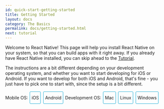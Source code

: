 ```yaml
---
id: quick-start-getting-started
title: Getting Started
layout: docs
category: The Basics
permalink: docs/getting-started.html
next: tutorial
---
```


Welcome to React Native! This page will help you install React Native on
your system, so that you can build apps with it right away. If you already
have React Native installed, you can skip ahead to the
[Tutorial](/react-native/docs/tutorial.html).

The instructions are a bit different depending on your development operating system, and whether you want to start developing for iOS or Android. If you
want to develop for both iOS and Android, that's fine - you just have to pick
one to start with, since the setup is a bit different.

<div class="toggler">
<style>
.toggler a {
  display: inline-block;
  padding: 10px 5px;
  margin: 2px;
  border: 1px solid #05A5D1;
  border-radius: 3px;
  text-decoration: none !important;
}
.display-os-mac .toggler .button-mac,
.display-os-linux .toggler .button-linux,
.display-os-windows .toggler .button-windows,
.display-platform-ios .toggler .button-ios,
.display-platform-android .toggler .button-android {
  background-color: #05A5D1;
  color: white;
}
block { display: none; }
.display-platform-ios.display-os-mac .ios.mac,
.display-platform-ios.display-os-linux .ios.linux,
.display-platform-ios.display-os-windows .ios.windows,
.display-platform-android.display-os-mac .android.mac,
.display-platform-android.display-os-linux .android.linux,
.display-platform-android.display-os-windows .android.windows {
  display: block;
}</style>
<span>Mobile OS:</span>
<a href="javascript:void(0);" class="button-ios" onclick="display('platform', 'ios')">iOS</a>
<a href="javascript:void(0);" class="button-android" onclick="display('platform', 'android')">Android</a>
<span>Development OS:</span>
<a href="javascript:void(0);" class="button-mac" onclick="display('os', 'mac')">Mac</a>
<a href="javascript:void(0);" class="button-linux" onclick="display('os', 'linux')">Linux</a>
<a href="javascript:void(0);" class="button-windows" onclick="display('os', 'windows')">Windows</a>
</div>

<!-- ######### LINUX AND WINDOWS for iOS ##################### -->

<block class="linux windows ios" />

## Unsupported

<div>Unfortunately, Apple only lets you develop for iOS on a Mac. If you want to build an iOS app but you don't have a Mac yet, you can try starting with the <a href="" onclick="display('platform', 'android')">Android</a> instructions instead.</div>

<center><img src="img/react-native-sorry-not-supported.png" width="150"></img></center>

<!-- ######### MAC for iOS ##################### -->

<block class="mac ios android" />

## Installing Dependencies

<block class="mac ios" />

You will need Node.js, Watchman, the React Native command line interface, and Xcode.

<block class="mac android" />

You will need Node.js, Watchman, the React Native command line interface, and Android Studio.

<block class="mac ios android" />

### Node, Watchman

We recommend installing Node and Watchman using [Homebrew](http://brew.sh/). Run the following commands in a Terminal after installing Homebrew:

```
brew install node
brew install watchman
```

> [Watchman](https://facebook.github.io/watchman) is a tool by Facebook for watching
changes in the filesystem. It is highly recommended you install it for better performance.

### The React Native CLI

Node.js comes with npm, which lets you install the React Native command line interface. Run the following command in a Terminal:

```
npm install -g react-native-cli
```

> If you get a *permission error*, try using sudo: `sudo npm install -g react-native-cli`.

> If you get an error like `Cannot find module 'npmlog'`, try installing npm directly: `curl -0 -L http://npmjs.org/install.sh | sudo sh`.

<block class="mac ios" />

### Xcode

The easiest way to install Xcode is via the [Mac App Store](https://itunes.apple.com/us/app/xcode/id497799835?mt=12). Installing Xcode will also install the iOS Simulator and all the necessary tools to build your iOS app.

<block class="mac android" />

### Android Development Environment

Setting up your development environment can be somewhat tedious if you're new to Android development. If you're already familiar with Android development, there are a few things you may need to configure. In either case, please make sure to carefully follow the next few steps.

#### 1. Install Android Studio

Download and install [Android Studio](https://developer.android.com/studio/install.html).

#### 2. Confirm the Android SDK is installed

Android Studio installs `Android 7.0 (Nougat)` by default. You can confirm that the SDK was installed by clicking on "Configure" in the last screen in the Android Studio Setup Wizard, or by opening "Preferences" from the Android Studio menu, then choosing `Appearance and Behavior` → `System Settings` → `Android SDK`.

![Android Studio SDK Manager](img/react-native-android-studio-configure-sdk.png)

Select "SDK Platforms" from within the SDK Manager and you should see a blue checkmark next to "Android 7.0 (Nougat)". In case it is not, click on the checkbox and then "Apply".

![Android Studio SDK Manager](img/react-native-sdk-platforms.png)

> If you wish to support older versions of Android, you can install additional Android SDKs from this screen.

#### 3. Set up paths

The React Native command line interface requires the `ANDROID_HOME` environment variable to be set up. You can configure it in a Terminal using the following command:

```
export ANDROID_HOME=~/Library/Android/sdk
```

To avoid doing this every time you open a new terminal, add the following lines to your `~/.bashrc` or equivalent config file:

```
export ANDROID_HOME=~/Library/Android/sdk
export PATH=${PATH}:${ANDROID_HOME}/tools
```

The second line will add the `android` tool to your path, which will come in handy in the next step.

> Please make sure you export the correct path for `ANDROID_HOME` if you did not install the Android SDK using Android Studio. If you install the Android SDK using Homebrew, it will be located at `/usr/local/opt/android-sdk`.

#### 4. Set up your Android Virtual Device

Android Studio should have set up an Android Virtual Device for you during installation, but it is very common to run into an issue where Android Studio fails to install the AVD.

![Android Studio AVD Manager](img/react-native-tools-avd.png)

To see the list of available AVDs, launch the "AVD Manager" from within Android Studio or run the following command in a Terminal:

```
android avd
```

You may follow the [Android Studio User Guide](https://developer.android.com/studio/run/managing-avds.html) to create a new AVD if needed.

> If you see "No system images installed for this target." under CPU/ABI, go back to your "SDK Manager" and click on "Show Package Details" under "SDK Platforms". You will then be able to install any missing system images, such as "Google APIs Intel Atom (x86)".

<!-- ######### LINUX and WINDOWS for ANDROID ##################### -->

<block class="windows linux android" />

## Installing Dependencies

<block class="linux android" />

You will need Node.js, the React Native command line interface, and Android Studio.

### Node

Follow the [installation instructions for your Linux distribution](https://nodejs.org/en/download/package-manager/) to install Node.js 4 or newer.

<block class='windows android' />

You will need Node.js, the React Native command line interface, and Android Studio.

### Node

We recommend installing Node.js and Python2 via [Chocolatey](https://chocolatey.org), a popular package manager for Windows. Open a Command Prompt as Administrator, then run:

```
choco install nodejs.install
choco install python2
```

> You can find additional installation options on [Node.js's Downloads page](https://nodejs.org/en/download/).

<block class="windows linux android" />

### The React Native CLI

Node comes with npm, which lets you install the React Native command line interface.

```
npm install -g react-native-cli
```

### Android Development Environment

Setting up your development environment can be somewhat tedious if you're new to Android development. If you're already familiar with Android development, there are a few things you may need to configure. In either case, please make sure to carefully follow the next few steps.

#### 1. Install Android Studio

Download and install [Android Studio](https://developer.android.com/studio/install.html).

#### 2. Confirm the Android SDK is installed

Android Studio installs `Android 7.0 (Nougat)` by default. You can confirm that the SDK was installed by clicking on "Configure" in the last screen in the Android Studio Setup Wizard, or by opening "Preferences" from the Android Studio menu, then choosing `Appearance and Behavior` → `System Settings` → `Android SDK`.

![Android Studio SDK Manager](img/react-native-android-studio-configure-sdk-windows.png)

Select "SDK Platforms" from within the SDK Manager and you should see a blue checkmark next to "Android 7.0 (Nougat)". In case it is not, click on the checkbox and then "Apply".

![Android Studio SDK Manager](img/react-native-sdk-platforms.png)

> If you wish to support older versions of Android, you can install additional Android SDKs from this screen.

#### 3. Set up paths

The React Native command line interface requires the `ANDROID_HOME` environment variable to be set up.

<block class="linux android" />

Create or edit your `~/.bashrc` file and add the following lines:

```
export ANDROID_HOME=~/Android/Sdk
export PATH=${PATH}:${ANDROID_HOME}/tools
```

The second line will add the `android` tool to your path, which will come in handy in the next step.

> Please make sure you export the correct path for `ANDROID_HOME` if you did not install the Android SDK using Android Studio.

<block class="windows android" />

Go to `Control Panel` → `System and Security` → `System` → `Change settings` →
`Advanced System Settings` → `Environment variables` → `New`, then enter the path to your Android SDK.

![env variable](img/react-native-android-sdk-environment-variable-windows.png)

> Please make sure you use the correct path for `ANDROID_HOME` if you did not install the Android SDK using Android Studio.

Restart the Command Prompt to apply the new environment variable.

<block class="linux windows android" />

#### 4. Set up your Android Virtual Device

Android Studio should have set up an Android Virtual Device for you during installation, but it is very common to run into an issue where Android Studio fails to install the AVD.

![Android Studio AVD Manager](img/react-native-tools-avd.png)

To see the list of available AVDs, launch the "AVD Manager" from within Android Studio or run the following command in a terminal:

```
android avd
```

You may follow the [Android Studio User Guide](https://developer.android.com/studio/run/managing-avds.html) to create a new AVD if needed.

> If you see "No system images installed for this target." under CPU/ABI, go back to your "SDK Manager" and click on "Show Package Details" under "SDK Platforms". You will then be able to install any missing system images, such as "Google APIs Intel Atom (x86)".

<block class="linux android" />

### Watchman (optional)

Follow the [Watchman installation guide](https://facebook.github.io/watchman/docs/install.html#build-install) to compile and install Watchman from source.

> [Watchman](https://facebook.github.io/watchman/docs/install.html) is a tool by Facebook for watching
changes in the filesystem. It is highly recommended you install it for better performance, but it's alright to skip this if you find the process to be tedious.

<block class="mac ios android" />

## Testing your React Native Installation

<block class="mac ios" />

Use the React Native command line interface to generate a new React Native project called "AwesomeProject", then run `react-native run-ios` inside the newly created folder.

```
react-native init AwesomeProject
cd AwesomeProject
react-native run-ios
```

You should see your new app running in the iOS Simulator shortly.

`react-native run-ios` is just one way to run your app. You can also run it directly from within Xcode or Nuclide.

<block class="mac android" />

Use the React Native command line interface to generate a new React Native project called "AwesomeProject", then run `react-native run-android` inside the newly created folder.

```
react-native init AwesomeProject
cd AwesomeProject
react-native run-android
```

If everything is set up correctly, you should see your new app running in your Android emulator shortly. `react-native run-android` is just one way to run your app - you can also run it directly from within Android Studio or Nuclide.

<block class="mac ios android" />

### Modifying your app

Now that you have successfully run the app, let's modify it.

<block class="mac ios" />

- Open `index.ios.js` in your text editor of choice and edit some lines.
- Hit `Command⌘ + R` in your iOS Simulator to reload the app and see your change!

<block class="mac android" />

- Open `index.android.js` in your text editor of choice and edit some lines.
- Press the `R` key twice or select `Reload` from the Developer Menu to see your change!

<block class="mac ios android" />

### That's it!

Congratulations! You've successfully run and modified your first React Native app.

<center><img src="img/react-native-congratulations.png" width="150"></img></center>

<block class="windows linux android" />

## Testing your React Native Installation

Use the React Native command line interface to generate a new React Native project called "AwesomeProject", then run `react-native run-android` inside the newly created folder.

```
react-native init AwesomeProject
cd AwesomeProject
react-native run-android
```

If everything is set up correctly, you should see your new app running in your Android emulator shortly.

> A common issue is that the packager is not started automatically when you run
`react-native run-android`. You can start it manually using `react-native start`.

<block class="windows android" />

> If you hit a `ERROR  Watcher took too long to load` on Windows, try increasing the timeout in [this file](https://github.com/facebook/react-native/blob/5fa33f3d07f8595a188f6fe04d6168a6ede1e721/packager/react-packager/src/DependencyResolver/FileWatcher/index.js#L16) (under your `node_modules/react-native/`).

<block class="windows linux android" />

### Modifying your app

Now that you have successfully run the app, let's modify it.

- Open `index.android.js` in your text editor of choice and edit some lines.
- Press the `R` key twice or select `Reload` from the Developer Menu to see your change!

### That's it!

Congratulations! You've successfully run and modified a React Native app.

<center><img src="img/react-native-congratulations.png" width="150"></img></center>

<block class="mac windows linux ios android" />

## Now What?

- If you want to add this new React Native code to an existing application, check out the [Integration guide](docs/integration-with-existing-apps.html).

- If you can't get this to work, see the [Troubleshooting](docs/troubleshooting.html#content) page.

- If you're curious to learn more about React Native, continue on
to the [Tutorial](docs/tutorial.html).

<script>
// Convert <div>...<span><block /></span>...</div>
// Into <div>...<block />...</div>
var blocks = document.getElementsByTagName('block');
for (var i = 0; i < blocks.length; ++i) {
  var block = blocks[i];
  var span = blocks[i].parentNode;
  var container = span.parentNode;
  container.insertBefore(block, span);
  container.removeChild(span);
}
// Convert <div>...<block />content<block />...</div>
// Into <div>...<block>content</block><block />...</div>
blocks = document.getElementsByTagName('block');
for (var i = 0; i < blocks.length; ++i) {
  var block = blocks[i];
  while (block.nextSibling && block.nextSibling.tagName !== 'BLOCK') {
    block.appendChild(block.nextSibling);
  }
}
function display(type, value) {
  var container = document.getElementsByTagName('block')[0].parentNode;
  container.className = 'display-' + type + '-' + value + ' ' +
    container.className.replace(RegExp('display-' + type + '-[a-z]+ ?'), '');
}

// If we are coming to the page with a hash in it (i.e. from a search, for example), try to get
// us as close as possible to the correct platform and dev os using the hashtag and block walk up.
var foundHash = false;
if (window.location.hash !== '' && window.location.hash !== 'content') { // content is default
  var hashLinks = document.querySelectorAll('a.hash-link');
  for (var i = 0; i < hashLinks.length && !foundHash; ++i) {
    if (hashLinks[i].hash === window.location.hash) {
      var parent = hashLinks[i].parentElement;
      while (parent) {
        if (parent.tagName === 'BLOCK') {
          var devOS = null;
          var targetPlatform = null;
          // Could be more than one target os and dev platform, but just choose some sort of order
          // of priority here.

          // Dev OS
          if (parent.className.indexOf('mac') > -1) {
            devOS = 'mac';
          } else if (parent.className.indexOf('linux') > -1) {
            devOS = 'linux';
          } else if (parent.className.indexOf('windows') > -1) {
            devOS = 'windows';
          } else {
            break; // assume we don't have anything.
          }

          // Target Platform
          if (parent.className.indexOf('ios') > -1) {
            targetPlatform = 'ios';
          } else if (parent.className.indexOf('android') > -1) {
            targetPlatform = 'android';
          } else {
            break; // assume we don't have anything.
          }
          // We would have broken out if both targetPlatform and devOS hadn't been filled.
          display('os', devOS);
          display('platform', targetPlatform);      
          foundHash = true;
          break;
        }
        parent = parent.parentElement;
      }
    }
  }
}
// Do the default if there is no matching hash
if (!foundHash) {
  var isMac = navigator.platform === 'MacIntel';
  var isWindows = navigator.platform === 'Win32';
  display('os', isMac ? 'mac' : (isWindows ? 'windows' : 'linux'));
  display('platform', isMac ? 'ios' : 'android');
}
</script>
